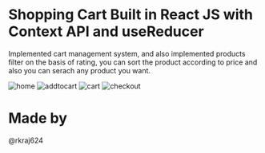 # Shopping Cart Built in React JS with Context API and useReducer
Implemented cart management system, and also implemented products filter on the basis of rating, you can sort the product according to price and also you can serach any product you want.

![home](https://user-images.githubusercontent.com/48170320/201938137-a89ef6b1-1359-45cd-89fa-85f739f0b139.png)
![addtocart](https://user-images.githubusercontent.com/48170320/201938164-f9f6dd25-aad3-454c-9144-6fcada17f106.png)
![cart](https://user-images.githubusercontent.com/48170320/201938175-d7c50c24-704a-4f29-88ec-03480c241900.png)
![checkout](https://user-images.githubusercontent.com/48170320/201938185-cee4e748-6624-4cc2-9a93-13f067e28d51.png)

# Made by 
@rkraj624 

